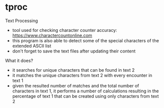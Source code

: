 # tproc
Text Processing

- tool used for checking character counter accuracy: https://www.charactercountonline.com
- this program is also able to detect some of the special characters of the extended ASCII list
- don't forget to save the text files after updating their content

What it does?

- it searches for unique characters that can be found in text 2
- it matches the unique characters from text 2 with every encounter in text 1
- given the resulted number of matches and the total number of characters in text 1, it performs a number of calculations resulting in the percentage of text 1 that can be created using only characters from text 2
